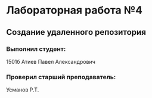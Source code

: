 # Лабораторная работа №4
## Создание удаленного репозитория
### Выполнил студент:
1501б
Атиев Павел Александрович
### Проверил старший преподаватель:
Усманов Р.Т.
